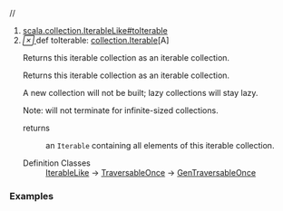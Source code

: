 //
<ol>
<li><a href="https://www.scala-lang.org/api/2.12.3/scala/collection/immutable/List.html#toIterable:Iterable[A]">scala.collection.IterableLike#toIterable</a></li>
<li name="scala.collection.IterableLike#toIterable" visbl="pub" class="indented0 " data-isabs="false" fullcomment="yes" group="Ungrouped"> <a id="toIterable:Iterable[A]"></a><a id="toIterable:collection.Iterable[A]"></a> <span class="permalink"> <a href="../../../scala/collection/immutable/List.html#toIterable:Iterable[A]" title="Permalink"> <i class="material-icons"></i> </a> </span> <span class="modifier_kind"> <span class="modifier"></span> <span class="kind">def</span> </span> <span class="symbol"> <span class="name">toIterable</span><span class="result">: <a href="../Iterable.html" class="extype" name="scala.collection.Iterable">collection.Iterable</a>[<span class="extype" name="scala.collection.immutable.List.A">A</span>]</span> </span> <p class="shortcomment cmt">Returns this iterable collection as an iterable collection.</p>
 <div class="fullcomment">
  <div class="comment cmt">
   <p>Returns this iterable collection as an iterable collection.</p>
   <p> A new collection will not be built; lazy collections will stay lazy.</p>
   <p> Note: will not terminate for infinite-sized collections. </p>
  </div>
  <dl class="paramcmts block">
   <dt>
    returns
   </dt>
   <dd class="cmt">
    <p>an <code>Iterable</code> containing all elements of this iterable collection.</p>
   </dd>
  </dl>
  <dl class="attributes block"> 
   <dt>
    Definition Classes
   </dt>
   <dd>
    <a href="../IterableLike.html" class="extype" name="scala.collection.IterableLike">IterableLike</a> → 
    <a href="../TraversableOnce.html" class="extype" name="scala.collection.TraversableOnce">TraversableOnce</a> → 
    <a href="../GenTraversableOnce.html" class="extype" name="scala.collection.GenTraversableOnce">GenTraversableOnce</a>
   </dd>
  </dl>
 </div> </li>
        </ol>


### Examples





























